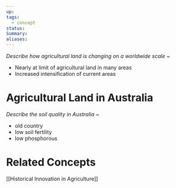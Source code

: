 ```yaml
---
up: 
tags:
  - concept
status: 
Summary:
aliases:
---
```

*Describe how agricultural land is changing on a worldwide scale*
~
- Nearly at limit of agricultural land in many areas
- Increased intensification of current areas

# Agricultural Land in Australia

*Describe the soil quality in Australia*
~
- old country
- low soil fertility
- low phosphorous

# Related Concepts
[[Historical Innovation in Agriculture]]
